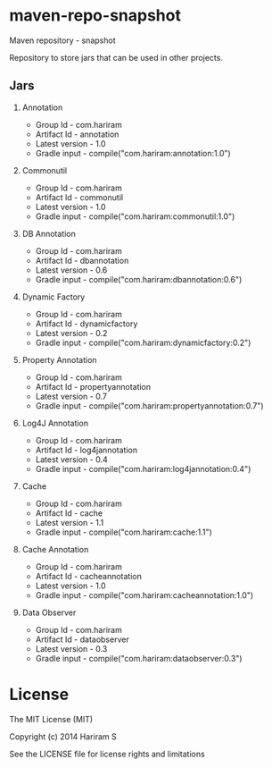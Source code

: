 maven-repo-snapshot
===================
Maven repository - snapshot

Repository to store jars that can be used in other projects.

Jars
----
1. Annotation
   - Group Id       - com.hariram
   - Artifact Id    - annotation
   - Latest version - 1.0
   - Gradle input   - compile("com.hariram:annotation:1.0")

2. Commonutil
   - Group Id       - com.hariram
   - Artifact Id    - commonutil
   - Latest version - 1.0
   - Gradle input   - compile("com.hariram:commonutil:1.0")

3. DB Annotation
   - Group Id       - com.hariram
   - Artifact Id    - dbannotation
   - Latest version - 0.6
   - Gradle input   - compile("com.hariram:dbannotation:0.6")

4. Dynamic Factory
   - Group Id       - com.hariram
   - Artifact Id    - dynamicfactory
   - Latest version - 0.2
   - Gradle input   - compile("com.hariram:dynamicfactory:0.2")

5. Property Annotation
   - Group Id       - com.hariram
   - Artifact Id    - propertyannotation
   - Latest version - 0.7
   - Gradle input   - compile("com.hariram:propertyannotation:0.7")
   
6. Log4J Annotation
   - Group Id       - com.hariram
   - Artifact Id    - log4jannotation
   - Latest version - 0.4
   - Gradle input   - compile("com.hariram:log4jannotation:0.4")

7. Cache
   - Group Id       - com.hariram
   - Artifact Id    - cache
   - Latest version - 1.1
   - Gradle input   - compile("com.hariram:cache:1.1")

8. Cache Annotation
   - Group Id       - com.hariram
   - Artifact Id    - cacheannotation
   - Latest version - 1.0
   - Gradle input   - compile("com.hariram:cacheannotation:1.0")

9. Data Observer
   - Group Id       - com.hariram
   - Artifact Id    - dataobserver
   - Latest version - 0.3
   - Gradle input   - compile("com.hariram:dataobserver:0.3")

License
==========
The MIT License (MIT)

Copyright (c) 2014 Hariram S

See the LICENSE file for license rights and limitations
